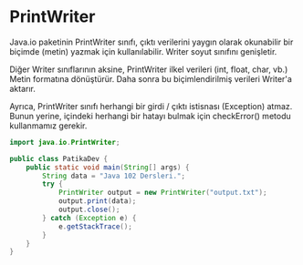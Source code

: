 # PrintWriter

Java.io paketinin PrintWriter sınıfı, çıktı verilerini yaygın olarak okunabilir bir biçimde (metin) yazmak için
kullanılabilir. Writer soyut sınıfını genişletir.

Diğer Writer sınıflarının aksine, PrintWriter ilkel verileri (int, float, char, vb.) Metin formatına dönüştürür. Daha
sonra bu biçimlendirilmiş verileri Writer'a aktarır.

Ayrıca, PrintWriter sınıfı herhangi bir girdi / çıktı istisnası (Exception) atmaz. Bunun yerine, içindeki herhangi bir
hatayı bulmak için checkError() metodu kullanmamız gerekir.

```java
import java.io.PrintWriter;

public class PatikaDev {
    public static void main(String[] args) {
        String data = "Java 102 Dersleri.";
        try {
            PrintWriter output = new PrintWriter("output.txt");
            output.print(data);
            output.close();
        } catch (Exception e) {
            e.getStackTrace();
        }
    }
}
```
